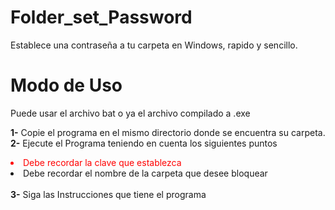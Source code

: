 # <h1> Folder_set_Password </h1>

Establece una  contraseña a tu carpeta en Windows, rapido y sencillo.

# Modo de Uso
Puede usar el archivo bat o ya el archivo compilado a .exe

<b>1-</b> Copie el programa en el mismo directorio donde se encuentra su carpeta.<br>
<b>2-</b> Ejecute el Programa teniendo en cuenta los siguientes puntos
<li style="color: red;">Debe recordar la clave que establezca</li>
<li>Debe recordar el nombre de la carpeta que desee bloquear</li><br>
<b>3-</b> Siga las Instrucciones que tiene el programa

